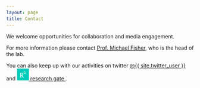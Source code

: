 ```yaml
---
layout: page
title: Contact
---
```


We welcome opportunities for collaboration and media engagement.

For more information please contact [Prof. Michael Fisher](http://cgi.csc.liv.ac.uk/~michael/), who is the head of the lab.

You can also keep up with our activities on twitter <a href="https://twitter.com/{{ site.twitter_username }}">
  <i class="fa fa-twitter-square fa-2x"></i> @{{ site.twitter_user }} </a> and  <a href="https://www.researchgate.net/lab/{{ site.researchgate_username }}">
    <img alt="researchgate logo" src="/images/logos/RG_square_green.png" width="32" height="32" /> research gate  </a>.
